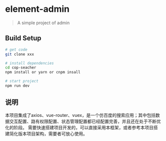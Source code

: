 # element-admin
> A simple project of admin

## Build Setup

``` bash
# get code
git clone xxx

# install dependencies
cd cop-seacher
npm install or yarn or cnpm insall

# start project
npm run dev
```

## 说明
本项目集成了axios、vue-router、vuex，是一个仿百度的搜索应用；其中包括数据交互配置、路有权限配置、状态管理配置都已经配置完善，并且还在处于不断优化的阶段。
需要快速搭建项目开发的，可以直接采用本框架，或者参考本项目搭建简化版本项目架构，需要者可放心使用。